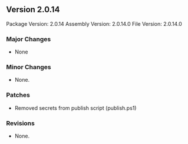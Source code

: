 Version 2.0.14
-----------------------
Package Version: 2.0.14
Assembly Version: 2.0.14.0
File Version: 2.0.14.0

### Major Changes
- None

### Minor Changes
- None.

### Patches
- Removed secrets from publish script (publish.ps1)

### Revisions
- None.

